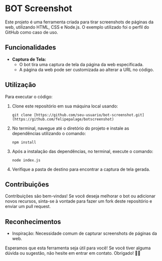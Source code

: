 # BOT Screenshot

Este projeto é uma ferramenta criada para tirar screenshots de páginas da web, utilizando HTML, CSS e Node.js. O exemplo utilizado foi o perfil do GitHub como caso de uso.

## Funcionalidades

- **Captura de Tela:**
  - O bot tira uma captura de tela da página da web especificada.
  - A página da web pode ser customizada ao alterar a URL no código.

## Utilização

Para executar o código:

1. Clone este repositório em sua máquina local usando:

   ```
   git clone [https://github.com/seu-usuario/bot-screenshot.git](https://github.com/felipepalage/botscreenshot)
   ```

2. No terminal, navegue até o diretório do projeto e instale as dependências utilizando o comando:

   ```
   npm install
   ```

3. Após a instalação das dependências, no terminal, execute o comando:

   ```
   node index.js
   ```

4. Verifique a pasta de destino para encontrar a captura de tela gerada.

## Contribuições

Contribuições são bem-vindas! Se você deseja melhorar o bot ou adicionar novos recursos, sinta-se à vontade para fazer um fork deste repositório e enviar um pull request.


## Reconhecimentos

- Inspiração: Necessidade comum de capturar screenshots de páginas da web.


Esperamos que esta ferramenta seja útil para você! Se você tiver alguma dúvida ou sugestão, não hesite em entrar em contato. Obrigado! 📸🌟
